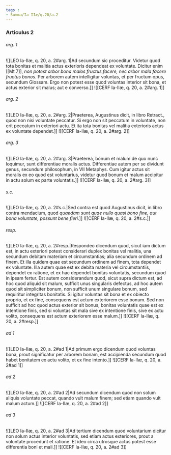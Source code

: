 ```yaml
---
tags : 
- Summa/Ia-IIæ/q.20/a.2
---
```


### Articulus 2

###### arg. 1
![[LEO Ia-IIæ, q. 20, a. 2#arg. 1|Ad secundum sic proceditur. Videtur quod tota bonitas et malitia actus exterioris dependeat ex voluntate. Dicitur enim [[Mt 7]], *non potest arbor bona malos fructus facere, nec arbor mala facere fructus bonos*. Per arborem autem intelligitur voluntas, et per fructum opus, secundum Glossam. Ergo non potest esse quod voluntas interior sit bona, et actus exterior sit malus; aut e converso.]]
![[CERF Ia-IIæ, q. 20, a. 2#arg. 1]]

###### arg. 2
![[LEO Ia-IIæ, q. 20, a. 2#arg. 2|Praeterea, Augustinus dicit, in libro Retract., quod non nisi voluntate peccatur. Si ergo non sit peccatum in voluntate, non erit peccatum in exteriori actu. Et ita tota bonitas vel malitia exterioris actus ex voluntate dependet.]]
![[CERF Ia-IIæ, q. 20, a. 2#arg. 2]]

###### arg. 3
![[LEO Ia-IIæ, q. 20, a. 2#arg. 3|Praeterea, bonum et malum de quo nunc loquimur, sunt differentiae moralis actus. Differentiae autem per se dividunt genus, secundum philosophum, in VII Metaphys. Cum igitur actus sit moralis ex eo quod est voluntarius, videtur quod bonum et malum accipitur in actu solum ex parte voluntatis.]]
![[CERF Ia-IIæ, q. 20, a. 2#arg. 3]]

###### s.c.
![[LEO Ia-IIæ, q. 20, a. 2#s.c.|Sed contra est quod Augustinus dicit, in libro contra mendacium, quod *quaedam sunt quae nullo quasi bono fine, aut bona voluntate, possunt bene fieri*.]]
![[CERF Ia-IIæ, q. 20, a. 2#s.c.]]

###### resp.
![[LEO Ia-IIæ, q. 20, a. 2#resp.|Respondeo dicendum quod, sicut iam dictum est, in actu exteriori potest considerari duplex bonitas vel malitia, una secundum debitam materiam et circumstantias; alia secundum ordinem ad finem. Et illa quidem quae est secundum ordinem ad finem, tota dependet ex voluntate. Illa autem quae est ex debita materia vel circumstantiis, dependet ex ratione, et ex hac dependet bonitas voluntatis, secundum quod in ipsam fertur. Est autem considerandum quod, sicut supra dictum est, ad hoc quod aliquid sit malum, sufficit unus singularis defectus, ad hoc autem quod sit simpliciter bonum, non sufficit unum singulare bonum, sed requiritur integritas bonitatis. Si igitur voluntas sit bona et ex obiecto proprio, et ex fine, consequens est actum exteriorem esse bonum. Sed non sufficit ad hoc quod actus exterior sit bonus, bonitas voluntatis quae est ex intentione finis, sed si voluntas sit mala sive ex intentione finis, sive ex actu volito, consequens est actum exteriorem esse malum.]]
![[CERF Ia-IIæ, q. 20, a. 2#resp.]]

###### ad 1
![[LEO Ia-IIæ, q. 20, a. 2#ad 1|Ad primum ergo dicendum quod voluntas bona, prout significatur per arborem bonam, est accipienda secundum quod habet bonitatem ex actu volito, et ex fine intento.]]
![[CERF Ia-IIæ, q. 20, a. 2#ad 1]]

###### ad 2
![[LEO Ia-IIæ, q. 20, a. 2#ad 2|Ad secundum dicendum quod non solum aliquis voluntate peccat, quando vult malum finem; sed etiam quando vult malum actum.]]
![[CERF Ia-IIæ, q. 20, a. 2#ad 2]]

###### ad 3
![[LEO Ia-IIæ, q. 20, a. 2#ad 3|Ad tertium dicendum quod voluntarium dicitur non solum actus interior voluntatis, sed etiam actus exteriores, prout a voluntate procedunt et ratione. Et ideo circa utrosque actus potest esse differentia boni et mali.]]
![[CERF Ia-IIæ, q. 20, a. 2#ad 3]]

